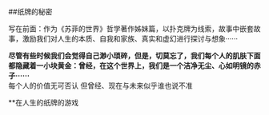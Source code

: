 ##纸牌的秘密

写在前面：作为《苏菲的世界》哲学著作姊妹篇，以扑克牌为线索，故事中嵌套故事，激励我们对人生的本质、自我和家族、真实和虚幻进行探讨与想象······

**尽管有些时候我们会觉得自己渺小琐碎，但是，切莫忘了，我们每个人的肌肤下面都隐藏着一小块黄金：曾经，在这个世界上，我们是一个洁净无尘、心如明镜的赤子······**
<br>每个人的价值无可否认   但曾经、现在与未来似乎谁也说不准

**在人生的纸牌的游戏

